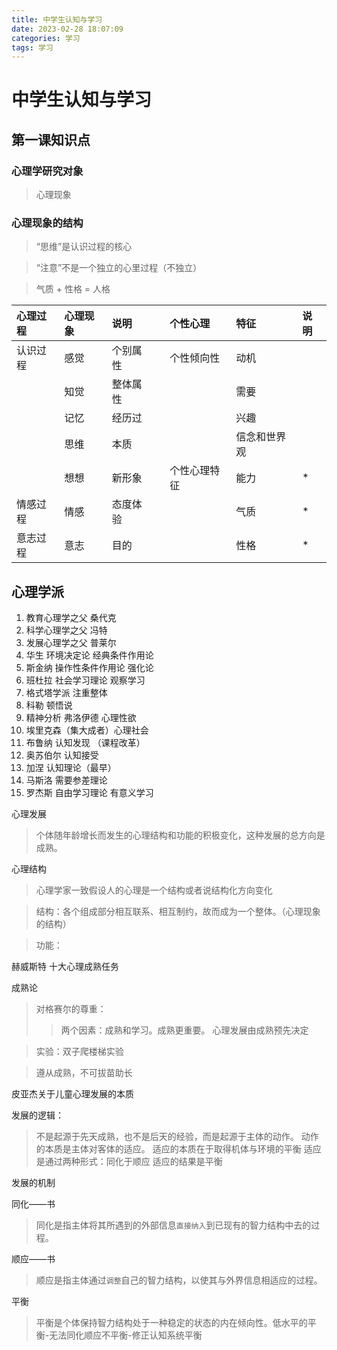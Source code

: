 ```yaml
---
title: 中学生认知与学习
date: 2023-02-28 18:07:09
categories: 学习
tags: 学习
---
```

# 中学生认知与学习

## 第一课知识点

### 心理学研究对象
> 心理现象

### 心理现象的结构

> “思维”是认识过程的核心

> “注意”不是一个独立的心里过程（不独立）

> 气质 + 性格 = 人格

| 心理过程 | 心理现象 | 说明     |   | 个性心理     | 特征         | 说明 |
| :------- | :------- | :------- |:--| :----------- | :----------- | :--- |
| 认识过程 | 感觉     | 个别属性 |   | 个性倾向性   | 动机         |      |
|          | 知觉     | 整体属性 |   |              | 需要         |      |
|          | 记忆     | 经历过   |   |              | 兴趣         |      |
|          | 思维     | 本质     |   |              | 信念和世界观 |      |
|          | 想想     | 新形象   |   | 个性心理特征 | 能力         | *    |
| 情感过程 | 情感     | 态度体验 |   |              | 气质         | *    |
| 意志过程 | 意志     | 目的     |   |              | 性格         | *    |

## 心理学派

1. 教育心理学之父 桑代克
1. 科学心理学之父 冯特
1. 发展心理学之父 普莱尔
1. 华生 环境决定论 经典条件作用论
1. 斯金纳 操作性条件作用论 强化论
1. 班杜拉 社会学习理论 观察学习
1. 格式塔学派 注重整体
1. 科勒 顿悟说
1. 精神分析 弗洛伊德  心理性欲
1. 埃里克森（集大成者）心理社会
1. 布鲁纳  认知发现 （课程改革）
1. 奥苏伯尔 认知接受
1. 加涅    认知理论（最早）
1. 马斯洛  需要参差理论
1. 罗杰斯  自由学习理论  有意义学习

心理发展 

> 个体随年龄增长而发生的心理结构和功能的积极变化，这种发展的总方向是成熟。

心理结构

> 心理学家一致假设人的心理是一个结构或者说结构化方向变化

> 结构：各个组成部分相互联系、相互制约，故而成为一个整体。（心理现象的结构）

> 功能：

赫威斯特 十大心理成熟任务

成熟论
 > 对格赛尔的尊重：
 >> 两个因素：成熟和学习。成熟更重要。
 > 心理发展由成熟预先决定

 > 实验：双子爬楼梯实验

 > 遵从成熟，不可拔苗助长

皮亚杰关于儿童心理发展的本质

发展的逻辑：
> 不是起源于先天成熟，也不是后天的经验，而是起源于主体的动作。
> 动作的本质是主体对客体的适应。
> 适应的本质在于取得机体与环境的平衡
> 适应是通过两种形式：同化于顺应
> 适应的结果是平衡

发展的机制

同化——书
> 同化是指主体将其所遇到的外部信息`直接纳入`到已现有的智力结构中去的过程。

顺应——书
> 顺应是指主体通过`调整`自己的智力结构，以使其与外界信息相适应的过程。

平衡
> 平衡是个体保持智力结构处于一种稳定的状态的内在倾向性。低水平的平衡-无法同化顺应不平衡-修正认知系统平衡





